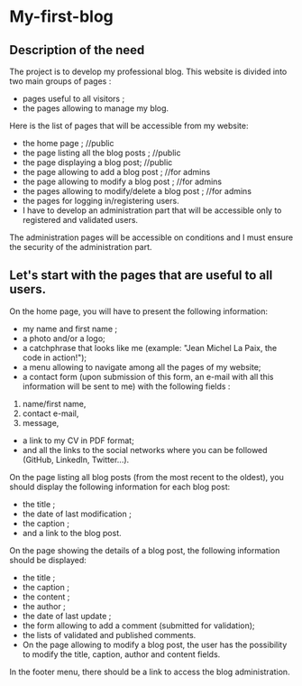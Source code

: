 # My-first-blog

## Description of the need
The project is to develop my professional blog. 
This website is divided into two main groups of pages :

- pages useful to all visitors ;
- the pages allowing to manage my blog.

Here is the list of pages that will be accessible from my website:

- the home page ; //public
- the page listing all the blog posts ; //public
- the page displaying a blog post; //public
- the page allowing to add a blog post ; //for admins 
- the page allowing to modify a blog post ; //for admins
- the pages allowing to modify/delete a blog post ; //for admins
- the pages for logging in/registering users. 
- I have to develop an administration part that will be accessible only to registered and validated users. 

The administration pages will be accessible on conditions and I must ensure the security of the administration part.

## Let's start with the pages that are useful to all users.

On the home page, you will have to present the following information:

- my name and first name ;
- a photo and/or a logo;
- a catchphrase that looks like me (example: "Jean Michel La Paix, the code in action!");
- a menu allowing to navigate among all the pages of my website;
- a contact form (upon submission of this form, an e-mail with all this information will be sent to me) with the following fields :
1. name/first name,
2. contact e-mail,
3. message,
- a link to my CV in PDF format;
- and all the links to the social networks where you can be followed (GitHub, LinkedIn, Twitter...).

On the page listing all blog posts (from the most recent to the oldest), you should display the following information for each blog post:

- the title ;
- the date of last modification ;
- the caption ;
- and a link to the blog post.

On the page showing the details of a blog post, the following information should be displayed:

- the title ;
- the caption ;
- the content ;
- the author ;
- the date of last update ;
- the form allowing to add a comment (submitted for validation);
- the lists of validated and published comments.
- On the page allowing to modify a blog post, the user has the possibility to modify the title, caption, author and content fields.

In the footer menu, there should be a link to access the blog administration.
